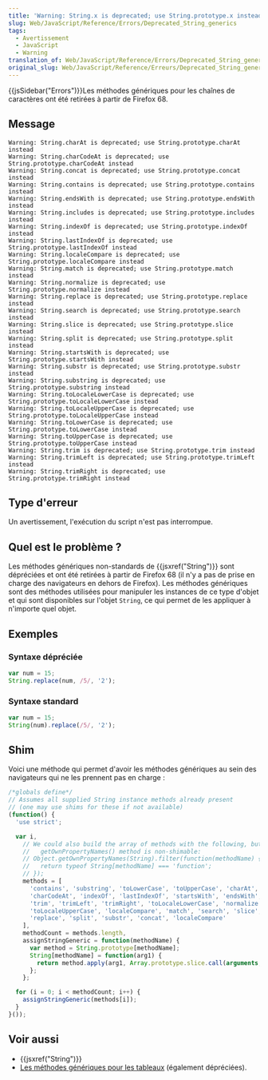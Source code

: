```yaml
---
title: 'Warning: String.x is deprecated; use String.prototype.x instead'
slug: Web/JavaScript/Reference/Errors/Deprecated_String_generics
tags:
  - Avertissement
  - JavaScript
  - Warning
translation_of: Web/JavaScript/Reference/Errors/Deprecated_String_generics
original_slug: Web/JavaScript/Reference/Erreurs/Deprecated_String_generics
---
```

{{jsSidebar("Errors")}}Les méthodes génériques pour les chaînes de caractères ont été retirées à partir de Firefox 68.

## Message

```
Warning: String.charAt is deprecated; use String.prototype.charAt instead
Warning: String.charCodeAt is deprecated; use String.prototype.charCodeAt instead
Warning: String.concat is deprecated; use String.prototype.concat instead
Warning: String.contains is deprecated; use String.prototype.contains instead
Warning: String.endsWith is deprecated; use String.prototype.endsWith instead
Warning: String.includes is deprecated; use String.prototype.includes instead
Warning: String.indexOf is deprecated; use String.prototype.indexOf instead
Warning: String.lastIndexOf is deprecated; use String.prototype.lastIndexOf instead
Warning: String.localeCompare is deprecated; use String.prototype.localeCompare instead
Warning: String.match is deprecated; use String.prototype.match instead
Warning: String.normalize is deprecated; use String.prototype.normalize instead
Warning: String.replace is deprecated; use String.prototype.replace instead
Warning: String.search is deprecated; use String.prototype.search instead
Warning: String.slice is deprecated; use String.prototype.slice instead
Warning: String.split is deprecated; use String.prototype.split instead
Warning: String.startsWith is deprecated; use String.prototype.startsWith instead
Warning: String.substr is deprecated; use String.prototype.substr instead
Warning: String.substring is deprecated; use String.prototype.substring instead
Warning: String.toLocaleLowerCase is deprecated; use String.prototype.toLocaleLowerCase instead
Warning: String.toLocaleUpperCase is deprecated; use String.prototype.toLocaleUpperCase instead
Warning: String.toLowerCase is deprecated; use String.prototype.toLowerCase instead
Warning: String.toUpperCase is deprecated; use String.prototype.toUpperCase instead
Warning: String.trim is deprecated; use String.prototype.trim instead
Warning: String.trimLeft is deprecated; use String.prototype.trimLeft instead
Warning: String.trimRight is deprecated; use String.prototype.trimRight instead
```

## Type d'erreur

Un avertissement, l'exécution du script n'est pas interrompue.

## Quel est le problème ?

Les méthodes génériques non-standards de {{jsxref("String")}} sont dépréciées et ont été retirées à partir de Firefox 68 (il n'y a pas de prise en charge des navigateurs en dehors de Firefox). Les méthodes génériques sont des méthodes utilisées pour manipuler les instances de ce type d'objet et qui sont disponibles sur l'objet `String`, ce qui permet de les appliquer à n'importe quel objet.

## Exemples

### Syntaxe dépréciée

```js example-bad
var num = 15;
String.replace(num, /5/, '2');
```

### Syntaxe standard

```js example-good
var num = 15;
String(num).replace(/5/, '2');
```

## Shim

Voici une méthode qui permet d'avoir les méthodes génériques au sein des navigateurs qui ne les prennent pas en charge :

```js
/*globals define*/
// Assumes all supplied String instance methods already present
// (one may use shims for these if not available)
(function() {
  'use strict';

  var i,
    // We could also build the array of methods with the following, but the
    //   getOwnPropertyNames() method is non-shimable:
    // Object.getOwnPropertyNames(String).filter(function(methodName) {
    //   return typeof String[methodName] === 'function';
    // });
    methods = [
      'contains', 'substring', 'toLowerCase', 'toUpperCase', 'charAt',
      'charCodeAt', 'indexOf', 'lastIndexOf', 'startsWith', 'endsWith',
      'trim', 'trimLeft', 'trimRight', 'toLocaleLowerCase', 'normalize',
      'toLocaleUpperCase', 'localeCompare', 'match', 'search', 'slice',
      'replace', 'split', 'substr', 'concat', 'localeCompare'
    ],
    methodCount = methods.length,
    assignStringGeneric = function(methodName) {
      var method = String.prototype[methodName];
      String[methodName] = function(arg1) {
        return method.apply(arg1, Array.prototype.slice.call(arguments, 1));
      };
    };

  for (i = 0; i < methodCount; i++) {
    assignStringGeneric(methods[i]);
  }
}());
```

## Voir aussi

- {{jsxref("String")}}
- [Les méthodes génériques pour les tableaux](/fr/docs/Web/JavaScript/Reference/Objets_globaux/Array#Les_méthodes_génériques_de_manipulation_de_tableaux) (également dépréciées).
